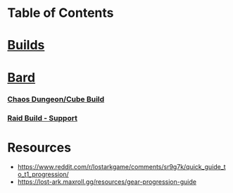 # Table of Contents

  # [Builds](https://github.com/patricklleclerc/Lost-Ark/tree/main/Builds)
 # [Bard](https://github.com/patricklleclerc/Lost-Ark/blob/main/Builds/Bard/README.md)
   ### [Chaos Dungeon/Cube Build](https://github.com/patricklleclerc/Lost-Ark/blob/main/Builds/Bard/README.md#chaos-dungeoncube-build)
   ### [Raid Build - Support](https://github.com/patricklleclerc/Lost-Ark/blob/main/Builds/Bard/README.md#support-bard---raid-build)
 
 
 
 
 
 
 
 
 
 
 
 # Resources
 
-  https://www.reddit.com/r/lostarkgame/comments/sr9g7k/quick_guide_to_t1_progression/
 - https://lost-ark.maxroll.gg/resources/gear-progression-guide
 
